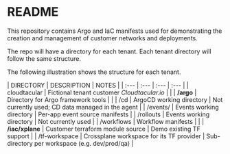 # README
This repository contains Argo and IaC manifests used for demonstrating the creation and management of
customer networks and deployments.

The repo will have a directory for each tenant. Each tenant directory will follow the same structure.

The following illustration shows the structure for each tenant.

| DIRECTORY | DESCRIPTION | NOTES |
| :--- | :--- | :--- | :--- |
| cloudtacular | Fictional tenant customer *Cloudtacular.io* | |
|   **/argo** | Directory for Argo framework tools | |
|     /cd | ArgoCD working directory | Not currently used; CD data managed in the agent |
|     /events/<app> | Events working directory | Per-app event source manifests |
|     /rollouts | Events working directory | Not currently used |
|     /workflows | Workflow manifests | |
|  **/iac/xplane** | Customer terraform module source | Demo existing TF support |
|    /tf-workspace | Crossplane workspace for its TF provider | Sub-directory per workspace (e.g. dev/prod/qa) |
